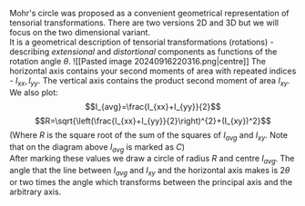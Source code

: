 Mohr's circle was proposed as a convenient geometrical representation of tensorial transformations.
There are two versions 2D and 3D but we will focus on the two dimensional variant.
\
It is a geometrical description of tensorial transformations (rotations) - describing *extensional* and *distortional* components as functions of the rotation angle $\theta$.
![[Pasted image 20240916220316.png|centre]]
The horizontal axis contains your second moments of area with repeated indices - $I_{xx}, I_{yy}$.
The vertical axis contains the product second moment of area $I_{xy}$.
\
We also plot:
$$I_{avg}=\frac{I_{xx}+I_{yy}}{2}$$
$$R=\sqrt{\left(\frac{I_{xx}+I_{yy}}{2}\right)^{2}+(I_{xy})^2}$$
(Where $R$ is the square root of the sum of the squares of $I_{avg}$ and $I_{xy}$. Note that on the diagram above $I_{avg}$ is marked as $C$)
\
After marking these values we draw a circle of radius $R$ and centre $I_{avg}$. The angle that the line between $I_{avg}$ and $I_{xy}$ and the horizontal axis makes is 2$\theta$ or two times the angle which transforms between the principal axis and the arbitrary axis.

